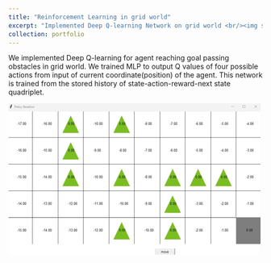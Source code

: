 ```yaml
---
title: "Reinforcement Learning in grid world"
excerpt: "Implemented Deep Q-learning Network on grid world <br/><img src='/images/RL_stage.gif'>"
collection: portfolio
---
```

We implemented Deep Q-learning for agent reaching goal passing obstacles in grid world. We trained MLP to output Q values of four possible actions from input of current coordinate(position) of the agent. This network is trained from the stored history of state-action-reward-next state quadriplet.

![Editing a markdown file for a talk](/images/RL_stage.gif)
